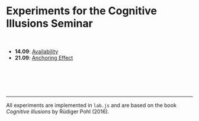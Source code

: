 # Experiments for the Cognitive Illusions Seminar

<br/>


-   **14.09**: [Availability](https://consurvey.sowi.uni-mannheim.de/publix/926/start?batchId=1249&generalMultiple) 
-   **21.09**: [Anchoring Effect](https://consurvey.sowi.uni-mannheim.de/publix/927/start?batchId=1250&generalMultiple) 






<br/><br/><br/><br/>


---
All experiments are implemented in `lab.js` and are based on the book *Cognitive illusions* by Rüdiger Pohl (2016).
